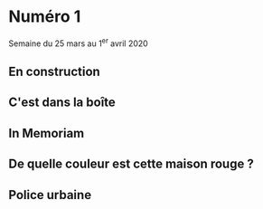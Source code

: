 # Numéro 1

Semaine du 25 mars au 1<sup>er</sup> avril 2020

## En construction



## C'est dans la boîte



## In Memoriam



## De quelle couleur est cette maison rouge ?



## Police urbaine



